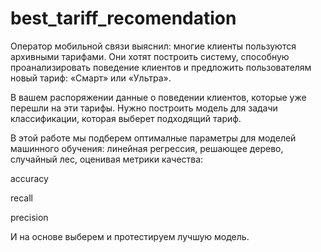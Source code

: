 # best_tariff_recomendation

Оператор мобильной связи выяснил: многие клиенты пользуются архивными тарифами. Они хотят построить систему, способную проанализировать поведение клиентов и предложить пользователям новый тариф: «Смарт» или «Ультра».

В вашем распоряжении данные о поведении клиентов, которые уже перешли на эти тарифы. Нужно построить модель для задачи классификации, которая выберет подходящий тариф.

В этой работе мы подберем оптималные параметры для моделей машинного обучения: линейная регрессия, решающее дерево, случайный лес, оценивая метрики качества:

accuracy

recall

precision

И на основе выберем и протестируем лучшую модель.
